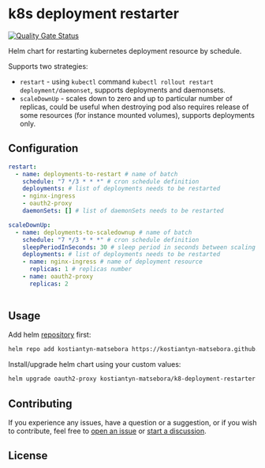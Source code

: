 # k8s deployment restarter

[![Quality Gate Status](https://sonarcloud.io/api/project_badges/measure?project=kostiantyn-matsebora_helm-k8s-deployment-restarter&metric=alert_status)](https://sonarcloud.io/summary/new_code?id=kostiantyn-matsebora_helm-k8s-deployment-restarter)

Helm chart for restarting kubernetes deployment resource by schedule.

Supports two strategies:

* `restart` - using `kubectl` command `kubectl rollout restart deployment/daemonset`, supports deployments and daemonsets.
* `scaleDownUp` - scales down to zero and up to particular number of replicas, could be useful when destroying pod also requires release of some resources (for instance mounted volumes), supports deployments only.


## Configuration

```yaml
restart: 
  - name: deployments-to-restart # name of batch
    schedule: "7 */3 * * *" # cron schedule definition
    deployments: # list of deployments needs to be restarted
    - nginx-ingress
    - oauth2-proxy
    daemonSets: [] # list of daemonSets needs to be restarted

scaleDownUp: 
  - name: deployments-to-scaledownup # name of batch
    schedule: "7 */3 * * *" # cron schedule definition
    sleepPeriodInSeconds: 30 # sleep period in seconds between scaling down and scaling up
    deployments: # list of deployments needs to be restarted
    - name: nginx-ingress # name of deployment resource
      replicas: 1 # replicas number
    - name: oauth2-proxy
      replicas: 2
    
```

## Usage

Add helm [repository](https://kostiantyn-matsebora.github.io/helm-charts/) first:

```bash
helm repo add kostiantyn-matsebora https://kostiantyn-matsebora.github.io/helm-charts/
```

Install/upgrade helm chart using your custom values:

```bash
helm upgrade oauth2-proxy kostiantyn-matsebora/k8-deployment-restarter --install --values ./custom-values.yaml

```

## Contributing

If you experience any issues, have a question or a suggestion, or if you wish
to contribute, feel free to [open an issue][issues] or
[start a discussion][discussions].

[issues]: https://github.com/kostiantyn-matsebora/helm-k8s-deployment-restarter/issues
[discussions]: https://github.com/helm-k8s-deployment-restarter/discussions

## License
